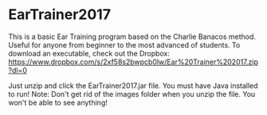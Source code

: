 # EarTrainer2017
This is a basic Ear Training program based on the Charlie Banacos method.
Useful for anyone from beginner to the most advanced of students.
To download an executable, check out the Dropbox: https://www.dropbox.com/s/2xf58s2bwpcb0lw/Ear%20Trainer%202017.zip?dl=0

Just unzip and click the EarTrainer2017.jar file. You must have Java installed to run!
Note: Don't get rid of the images folder when you unzip the file. You won't be able to see anything!
